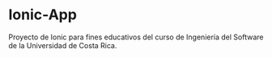 # Ionic-App
Proyecto de Ionic para fines educativos del curso de Ingeniería del Software de la Universidad de Costa Rica.
